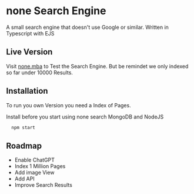 
# none Search Engine

A small search engine that doesn't use Google or similar. Written in Typescript with EJS


## Live Version

Visit [none.mba](https://none.mba) to Test the Search Engine. But be remindet we only indexed so far under 10000 Results. 


## Installation

To run you own Version you need a Index of Pages.

Install before you start using none search MongoDB and NodeJS

```bash
  npm start
```
    
## Roadmap

- Enable ChatGPT 
- Index 1 Million Pages
- Add image View
- Add API
- Improve Search Results

